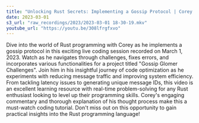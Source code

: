 ```yaml
---
title: "Unlocking Rust Secrets: Implementing a Gossip Protocol | Corey's Rust Coding Stream"
date: 2023-03-01
s3_url: "raw_recordings/2023/2023-03-01 18-30-19.mkv"
youtube_url: "https://youtu.be/308lfrgfxvo"
---
```


Dive into the world of Rust programming with Corey as he implements a gossip protocol in this exciting live coding session recorded on March 1, 2023. Watch as he navigates through challenges, fixes errors, and incorporates various functionalities for a project titled "Gossip Glomer Challenges". Join him in his insightful journey of code optimization as he experiments with reducing message traffic and improving system efficiency. From tackling latency issues to generating unique message IDs, this video is an excellent learning resource with real-time problem-solving for any Rust enthusiast looking to level up their programming skills. Corey's engaging commentary and thorough explanation of his thought process make this a must-watch coding tutorial. Don't miss out on this opportunity to gain practical insights into the Rust programming language!
